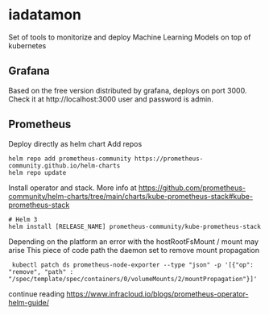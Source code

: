 # iadatamon
Set of tools to monitorize and deploy Machine Learning Models on top of kubernetes

## Grafana
Based on the free version distributed by grafana, deploys on port 3000.
Check it at http://localhost:3000 user and password is admin.

## Prometheus
Deploy directly as helm chart
Add repos
```
helm repo add prometheus-community https://prometheus-community.github.io/helm-charts
helm repo update
```
Install operator and stack. More info at https://github.com/prometheus-community/helm-charts/tree/main/charts/kube-prometheus-stack#kube-prometheus-stack
```
# Helm 3
helm install [RELEASE_NAME] prometheus-community/kube-prometheus-stack
```

Depending on the platform an error with the hostRootFsMount / mount may arise
This piece of code path the daemon set to remove mount propagation
```
 kubectl patch ds prometheus-node-exporter --type "json" -p '[{"op": "remove", "path" : "/spec/template/spec/containers/0/volumeMounts/2/mountPropagation"}]'
  ```
  
 continue reading https://www.infracloud.io/blogs/prometheus-operator-helm-guide/
